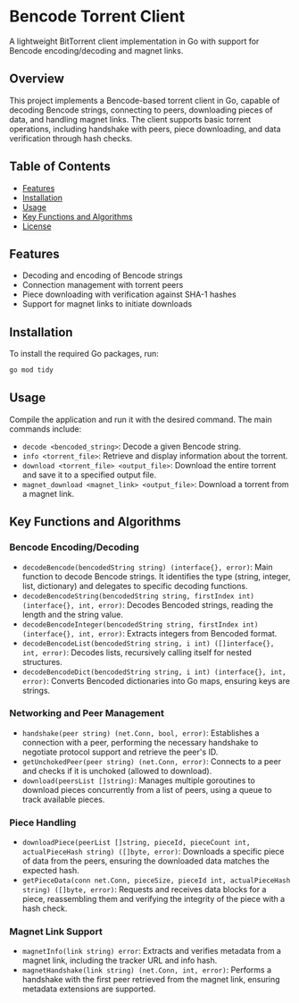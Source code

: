 # Bencode Torrent Client

A lightweight BitTorrent client implementation in Go with support for Bencode encoding/decoding and magnet links.

## Overview

This project implements a Bencode-based torrent client in Go, capable of decoding Bencode strings, connecting to peers, downloading pieces of data, and handling magnet links. The client supports basic torrent operations, including handshake with peers, piece downloading, and data verification through hash checks.

## Table of Contents

- [Features](#features)
- [Installation](#installation)
- [Usage](#usage)
- [Key Functions and Algorithms](#key-functions-and-algorithms)
- [License](#license)

## Features

- Decoding and encoding of Bencode strings
- Connection management with torrent peers
- Piece downloading with verification against SHA-1 hashes
- Support for magnet links to initiate downloads

## Installation

To install the required Go packages, run:

```bash
go mod tidy
```

## Usage

Compile the application and run it with the desired command. The main commands include:

- `decode <bencoded_string>`: Decode a given Bencode string.
- `info <torrent_file>`: Retrieve and display information about the torrent.
- `download <torrent_file> <output_file>`: Download the entire torrent and save it to a specified output file.
- `magnet_download <magnet_link> <output_file>`: Download a torrent from a magnet link.

## Key Functions and Algorithms

### Bencode Encoding/Decoding
- `decodeBencode(bencodedString string) (interface{}, error)`: Main function to decode Bencode strings. It identifies the type (string, integer, list, dictionary) and delegates to specific decoding functions.
- `decodeBencodeString(bencodedString string, firstIndex int) (interface{}, int, error)`: Decodes Bencoded strings, reading the length and the string value.
- `decodeBencodeInteger(bencodedString string, firstIndex int) (interface{}, int, error)`: Extracts integers from Bencoded format.
- `decodeBencodeList(bencodedString string, i int) ([]interface{}, int, error)`: Decodes lists, recursively calling itself for nested structures.
- `decodeBencodeDict(bencodedString string, i int) (interface{}, int, error)`: Converts Bencoded dictionaries into Go maps, ensuring keys are strings.

### Networking and Peer Management
- `handshake(peer string) (net.Conn, bool, error)`: Establishes a connection with a peer, performing the necessary handshake to negotiate protocol support and retrieve the peer's ID.
- `getUnchokedPeer(peer string) (net.Conn, error)`: Connects to a peer and checks if it is unchoked (allowed to download).
- `download(peersList []string)`: Manages multiple goroutines to download pieces concurrently from a list of peers, using a queue to track available pieces.

### Piece Handling
- `downloadPiece(peerList []string, pieceId, pieceCount int, actualPieceHash string) ([]byte, error)`: Downloads a specific piece of data from the peers, ensuring the downloaded data matches the expected hash.
- `getPieceData(conn net.Conn, pieceSize, pieceId int, actualPieceHash string) ([]byte, error)`: Requests and receives data blocks for a piece, reassembling them and verifying the integrity of the piece with a hash check.

### Magnet Link Support
- `magnetInfo(link string) error`: Extracts and verifies metadata from a magnet link, including the tracker URL and info hash.
- `magnetHandshake(link string) (net.Conn, int, error)`: Performs a handshake with the first peer retrieved from the magnet link, ensuring metadata extensions are supported.
